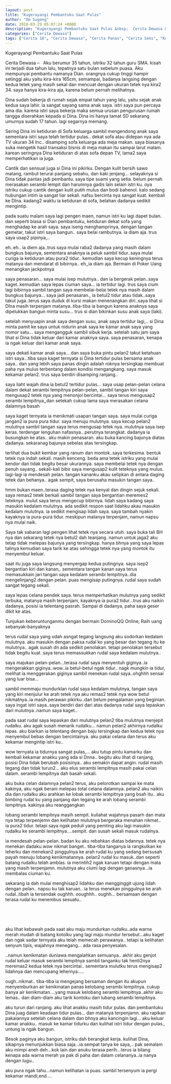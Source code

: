 ```yaml
---
layout: post
title: "Kugerayangi Pembantuku Saat Pulas"
author: "Om Sugeng"
date: 2018-03-29 05:07:24 +0000
description: "Kugerayangi Pembantuku Saat Pulas &nbsp;  Cerita Dewasa &#8211;\u00a0 \u00a0Aku berumur 35 tahun, istriku 32 tahun guru SMA. kisah ini terjadi dua tahun lalu, tepatnya satu bulan sebelum puasa. Aku mempunyai pe..."
categories: ["Cerita Dewasa"]
tags: ["Cerita 18", "Cerita Dewasa", "Cerita Panas", "Cerita Seks", "Kumpulan Cerita Dewasa"]
---
```


Kugerayangi Pembantuku Saat Pulas
&nbsp;

Cerita Dewasa &#8211;   Aku berumur 35 tahun, istriku 32 tahun guru SMA. kisah ini terjadi dua tahun lalu, tepatnya satu bulan sebelum puasa. Aku mempunyai pembantu namanya Dian. orangnya cukup tinggi hampir setinggi aku yaitu kira-kira 165cm, semampai, badanya langsing dengan kedua tetek yang masih sekal dan mencuat dengan ukuran tetek nya kira2 34. saya hanya kira-kira aja, karena belum pernah melihatnya.

Dina sudah bekerja di rumah sejak empat tahun yang lalu, yaitu sejak anak kedua saya lahir. ia sangat sayang sama anak saya. istri saya pun percaya ama dia. karena istri saya bekerja maka semua urusan pengurusan rumah tangga diserahkan kepada si Dina. Dina ini hanya tamat SD sekarang umurnya sudah 17 tahun. lagi segarnya memang.

Sering Dina ini ketiduran di Sofa keluarga sambil mengendong anak saya sementara istri saya telah tertidur pulas.. dekat sofa atau didepan nya ada TV ukuran 34 Inc.. disamping sofa keluarga ada meja makan. saya biasanya suka mengetik hasil transaksi bisnis di meja makan itu sampai larut malam. karean seringnya Dina ketiduran di atas sofa depan TV, lama2 saya memperhatikan ia juga.

Cantik dan sensual juga si Dina ini pikirku. Dengan kulit bersih sawo matang, rambut terurai panjang sebahu, dan kaki jenjang… selayaknya si Dina tidak pantas jadi pembantu. saya tipe suami yang setia. belum pernah merasakan serambi lempit dan harumnya gadis lain selain istri ku. oya istriku cukup cantik dengan kulit putih mulus dan bodi bahenol. kalo sedang hubungan intim ia sangat liar sekali. nafsu bercinta nya sangat kuat. kembali ke DIna. kadang2 waktu ia ketiduran di sofa, belahan dadanya sedikit mengintip.

pada suatu malam saya lagi pengen maen, namun istri ku lagi dapet bulan. dan seperti biasa si Dian pembantuku, ketiduran dekat sofa yang menghadap ke arah saya. saya iseng menghamprinya, dengan tangan gemetar, takut istri saya bangun.. saya belai rambutnya. ia diam aja. trus saya usap2 pipinya,..

eh..eh.. ia diem aja..trus saya mulai raba2 dadanya yang masih dalam bungkus bajunya, sementara anaknya ia peluk sambil tidur..saya mulai curiga ia ketiduran atau pura2 tidur.. kemudian saya kecup keningnya terus matanya dan mendarat di bibirnya.. eh,,ia diam aja. Bermain di Poker Uang menangkan jackpotnya

saya penasaran… saya mulai isep mulutnya.. dan ia bergerak pelan..saya kaget..kemudian saya lepas ciuman saya… ia tertidur lagi. trus saya cium lagi bibirnya sambil tangan saya membelai-belai tetek nya masih dalam bungkus bajunya… saya jadi penasaran., ia betul2 tidur atau tidak..saya takut juga..terus saya duduk di kursi makan menenangkan diri..saya lihat si DIna masih terpenjam matanya..tiba-tiba ia bangun karena anaknya saya dipelukkan bangun minta susu… trus si dian bikinkan susu anak saya (laki).

setelah menyuapin anak saya dengan susu, anak saya tertidur lagi,.. si Dina minta pamit ke saya untuk nidurin anak saya ke kamar anak saya yang nomor satu… saya mengangguk sambil sibuk kerja. setelah satu jam saya lihat si Dina tidak keluar dari kamar anaknya saya. saya penasaran, kenapa ia ngak keluar dari kamar anak saya.

saya dekati kamar anak saya… dan saya buka pintu pelan2 takut ketahuan istri saya…tiba saya kaget ternyata si Dina tertidur pulas bersama anak saya.. dan yang lebih saya panas dingin adalah roknya tersingkap membuat paha nya mulus terbentang dalam kondisi mengangkang. saya masuk kekamar pelan2. trus saya berdiri disamping ranjang..

saya liaht wajah dina ia betul2 tertidur pulas… saya usap pelan-pelan celana dalam dekat serambi lempitnya pelan-pelan, sambil tangan kiri saya mengusap2 tetek nya yang menonjol bercintai… saya terus mengusap2 serambi lempitnya,,dan setekah cukup lama saya merasakan celana dalamnya basah

saya kaget ternyata ia menikmati usapan tangan saya. saya mulai curiga jangan2 ia pura pura tidur. saya menuju mulutnya. saya kecup pelan2 mulutnya sambil tangan saya terus mengusap tetek nya. mulutnya saya isep keras. terdengar lenguhan nafasnya…perutnya terangkat. dadanya ia busungkan ke atas.. aku makin penasaran. aku buka kancing bajunya diatas dadanya. sekaranag bajunya sebelas atas tersingkap.

terlihat dua bukit kembar yang ranum dan montok..saya terkesima. bentuk tetek nya indah sekali. masih kenceng. beda ama tetek istriku yang mulai kendor dan tidak begitu besar ukurannya. saya membelai tetek nya dengan penuh sayang.. sekali-kali bibir saya mengusap2 kulit teteknya yang mulus. lagi-lagi ia mendesah pelan. tangan kananku akau selipkan di antara daging tetek dan behanya.. agak sempit, saya berusaha masukin tangan saya..

hmm bukan maen..terasa daging tetek nya kenyal dan dingin sejuk sekali. saya remas2 tetek berkali sambil tangan saya bergantian meremes2 teteknya. mulut saya terus mengecup bibirnya. lidah saya kadang saya masukin kedalam mulutnya. ada sedikit respon saat lidahku akau masukin kedalam mulutnya. ia sedikit mengisap lidah saya. saya tambah nyakin kayaknya ia pura-pura tidur. meskipun matanya terpenjam, namun napsu nya mulai naik.

Saya tak sabaran lagi pengen lihat tetek nya secara utuh. saya buka tali BH nya dan sekarang tetek nya betul2 dah teanjang. namun untuk jaga2 aku tetap tidak melepas bajunya yang tersingkap. hanya bhnya yang saya lepas talinya kemudian saya tarik ke atas sehingga tetek nya yang montok itu menyembul keluar.

saat itu juga saya langsung menyergap kedua putingnya. saya isep2 bergantian kiri dan kanan,. sementara tangan kanan saya terus memasukkain jari tangan saya kedalam serambi lempitnya..dia mengelinjang2 dengan pelan. puas mengisap putingnya. rudal saya sudah sangat tegang sekali.

saya lepas celana pendek saya. terus memperhatikan mulutnya yang sedikit terbuka, matanya masih terpenjam, kayaknya ia pura2 tidur…trus aku naikin dadanya, posisi ia telentang pasrah. Sampai di dadanya, paha saya geser dikit ke atas.

Tunjukan keberuntunganmu dengan bermain DominoQQ Online, Raih uang sebanyak-banyaknya

terus rudal saya yang udah asngat tegang langsung aku sodorkan kedalam mulutnya. aku masukin dengan paksa rudal ko yang besar dan tegang itu ke mulutnya.. agak susah dn ada sedikit penolakan. tetapi penolakan tersebut tidak begitu kuat. saya terus memassukkan rudal saya kedalam mulutnya..

saya majukan pelan-pelan…terasa rudal saya menyentuh giginya..ia mengerakkan giginya..wow..ia betul-betul ngak tidur.. nagk mungkin ia tidur, melihat ia menggerakan giginya sambil menekan rudal saya..ohghhh sensai yang luar bisa…

sambil memmaju mundurklan rudal saya kedalam mulutnya, tangan saya yang kiri menjulur ke arah tetek nya aku remas2 tetek nya wow betul nikmatnya..ia masih perawan pikirku..dan belum pengalaman yang beginian. saya ingat istri saya..saya berdiri dari dari atas dadanya rudal saya lepaskan dari mulutnya..namun saya kaget..

pada saat rudal saya lepaskan dari mulutnya pelan2 tiba mulutnya menjepit rudalku. aku agak susah menarik rudalku… namun pelan2 akhirnya rudalku lepas. aku biarkan ia telentang dengan baju tersingkap dan kedua tetek nya menyembul bebas dengan bercintainya. aku pakai celana dan terus aku kekamar mengintip istri ku..

wow ternyata ia tidurnya sangat pulas,… aku tutup pintu kamarku dan kembali kekamar anakku yang ada si Dnna.. begitu aku lihat di ranjang, posisi Dina tidak berubah posisinya.. aku semakin dapat angin. rudal masih tegang dan tidak turun2… aku elus serambi lempitnya masih pakai celan dalam. serambi lempitnya dah basah sekali.

aku buka celan dalamnya pelan2 terus, aku pelorotkan sampai ke mata kakinya, aku ngak berani melepas total celana dalamnya. pelan2 aku naikin dia dan rudalku aku arahkan ke lobak serambi lempitnya yang bsah itu.. aku bimbing rudal ku yang panjang dan tegang ke arah lobang serambi lempitnya. kakinya aku reanggangkan

lobang serambi lempitnya masih sempit. kuliahat wajahnya pasarh dan mata nya tetap terpenjemn dan kelihatan mulutnya bergeraka menahan nikmat.. ia pura2 tidur. tetapi saya ngak peduli yang pemting aku lagi masukin rudalku ke serambi lempitnya….sempit. dan susah sekali masuk rudalnya.

ia mendesah pelan-pelan. badan ku aku rebahkan diatas bdannya. tetek nya menekan dadaku.wow nikmat banget.. tiba-tiba tanganya ia rangkulkan ke leherku dan menekan2 pinggulnya ke arah rudal ku yang sedang bersusah payah menuju lobang kenikmatannya. pelan2 rudal ku masuk..dan seperti batang rudalku telah amblas. ia merintih2 ngak karuan tetapi dengan mata yang masih terpenjamn. mulutnya aku ciumi lagi dengan ganasnya…ia membalas ciuman ku.

sekarang ia dah mulai menghisap2 lidahku dan mengginggit ujung lidah dengan pelan.. napsu ku tak karuan.. ia terus menekan pinggulnya ke arah rudal..tibah ia tersendak oughhh. ooughhh.. oughh… bersamaan dengan terasa rudal ku menembus sesuatu..

&nbsp;

&nbsp;

aku lihat kebawah pada saat aku maju mundurkan rudalku..ada warna merah mudah di batang kotolku yang lagi maju mundur tersebut…aku kaget dan ngak sadar ternyata aku telah memecah perawanya.. tetapi ia kelihatan senyum tipis, wajahnya menegang… ada rasa penyesalan.

..namun kenikmatan duniawa mengalahkan semuanya.. akhir aku genjot rudal keluar masuk serambi lempitnya sambil tanganku tak henti2nya meremas2 kedua tetek nya bercintai.. sementara mulutku terus mengisap2 lidahnya dan mencupang lehernya…..

ough..nikmat.. tiba-tiba ia mengejang bersaman dengan itu akupun menyemburkan air kenikmatan panas kelobang serambi lempitnya. cukup banya air kenikmatan….yang masuk kelobang serambi lempitnya..akhir aku lemas.. dan diam-diam aku tarik kontoku dari lubang serambi lempitnya.

aku turun dari ranjang. aku lihat anakku masih tidur pulas. dan pembantuku Dina juag dalam keadaan tidur pulas… dan matanya terpenjamn. aku rapikan pakaiannya setelah celana dalam dan bhnya aku kancingin lagi… aku keluar kamar anakku.. masuk ke kamar tidurku dan kulihat istri tidur dengan pulas., untung ia ngak bangun.

Besok paginya aku bangun, istriku dah berangkat kerja. kulihat Dina, sikapnya menunjukkan biasa saja…ia sempat tanya ke saya,.. pak semalam aku mimpi aneh deh…kok lain dan anuku terasa perih…terus ia bilang kenapa ada warna merah ya pak di paha dan dalam celananya..ia nanya dengan lugu..

aku pura ngak tahu…namun kelihatan ia puas. sambil tersenyum ia pergi kekamar mandi,end….